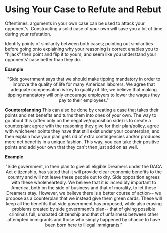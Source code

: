 # Using Your Case to Refute and Rebut

Oftentimes, arguments in your own case can be used to attack your opponent's. Constructing a solid case of your own will save you a lot of time during your refutation.

Identify points of similarity between both cases; pointing out similarities before going onto explaining why your reasoning is correct enables you to “hijack” their point and flip it to yours, and seem like you understand your opponents’ case better than they do.

**Example**

<center>"Side government says that we should make tipping mandatory in order to improve the quality of life for many American laborers. We agree that adequate compensation is key to quality of life, we believe that making tipping mandatory will only encourage employers to lower the wages they pay to their employees."</center>

**Counterplanning**
This can also be done by creating a case that takes their points and net benefits and turns them into ones of your own. The way to go about this (often only on the negative/opposition side) is to create a counterplan: agree with the reasoning they give for their plan/policy, agree with whichever points they have that still exist under your counterplan, and then explain how your plan gets rid of extra contingencies and/or produces more net benefits in a unique fashion. This way, you can take their positive points and add your own that they can't then just add on as well.

**Example**

<center>"Side government, in their plan to give all eligible Dreamers under the DACA Act citizenship, has stated that it will provide clear economic benefits to the country and will not leave these people out to dry. Side opposition agrees with these wholeheartedly. We believe that it is incredibly important to America, both on the side of business and that of morality, to let these Dreamers stay. However, we believe there is a better course of action-- we propose as a counterplan that we instead give them green cards. These will keep all the benefits that side government has proposed, while also erasing problems created by side government's plan-- that of giving possible criminals full, unabated citizenship and that of unfairness between other attempted immigrants and those who simply happened by chance to have been born here to illegal immigrants."</center>
